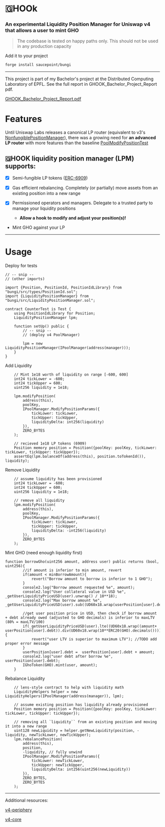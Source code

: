 # 🇬HOOk
### **An experimental Liquidity Position Manager for Uniswap v4 that allows a user to mint GHO**

> The codebase is tested on happy paths only. This should not be used in any production capacity

Add it to your project
```bash
forge install saucepoint/bungi
```

---

This project is part of my Bachelor's project at the Distributed Computing Laboratory of EPFL.
See the full report in GHOOK_Bachelor_Project_Report pdf.

[GHOOK_Bachelor_Project_Report.pdf](https://github.com/Loris-EPFL/bungi-position-manager-hook/files/13778277/GHOOK_Bachelor_Project_Report.pdf)



# Features

Until Uniswap Labs releases a canonical LP router (equivalent to v3's [NonfungiblePositionManager](https://github.com/Uniswap/v3-periphery/blob/main/contracts/NonfungiblePositionManager.sol)), there was a growing need for **an advanced LP router** with more features than the baseline [PoolModifyPositionTest](https://github.com/Uniswap/v4-core/blob/main/contracts/test/PoolModifyPositionTest.sol)


## 🇬HOOK liquidity position manager (LPM) supports:


- [x] Semi-fungible LP tokens ([ERC-6909](https://github.com/jtriley-eth/ERC-6909))

- [x] Gas efficient rebalancing. Completely (or partially) move assets from an existing position into a new range

- [x] Permissioned operators and managers. Delegate to a trusted party to manage your liquidity positions
    - **Allow a hook to modify and adjust your position(s)!**

- Mint GHO against your LP


---

# Usage

Deploy for tests

```solidity
// -- snip --
// (other imports)

import {Position, PositionId, PositionIdLibrary} from "bungi/src/types/PositionId.sol";
import {LiquidityPositionManager} from "bungi/src/LiquidityPositionManager.sol";

contract CounterTest is Test {
    using PositionIdLibrary for Position;
    LiquidityPositionManager lpm;

    function setUp() public {
        // -- snip --
        // (deploy v4 PoolManager)

        lpm = new LiquidityPositionManager(IPoolManager(address(manager)));
    }
}

```

Add Liquidity
```solidity
    // Mint 1e18 worth of liquidity on range [-600, 600]
    int24 tickLower = -600;
    int24 tickUpper = 600;
    uint256 liquidity = 1e18;
    
    lpm.modifyPosition(
        address(this),
        poolKey,
        IPoolManager.ModifyPositionParams({
            tickLower: tickLower,
            tickUpper: tickUpper,
            liquidityDelta: int256(liquidity)
        }),
        ZERO_BYTES
    );

    // recieved 1e18 LP tokens (6909)
    Position memory position = Position({poolKey: poolKey, tickLower: tickLower, tickUpper: tickUpper});
    assertEq(lpm.balanceOf(address(this), position.toTokenId()), liquidity);
```

Remove Liquidity
```solidity
    // assume liquidity has been provisioned
    int24 tickLower = -600;
    int24 tickUpper = 600;
    uint256 liquidity = 1e18;

    // remove all liquidity
    lpm.modifyPosition(
        address(this),
        poolKey,
        IPoolManager.ModifyPositionParams({
            tickLower: tickLower,
            tickUpper: tickUpper,
            liquidityDelta: -int256(liquidity)
        }),
        ZERO_BYTES
    );
```

Mint GHO (need enough liquidity first)
```solidity
function borrowGho(uint256 amount, address user) public returns (bool, uint256){
        //if amount is inferior to min amount, revert
        if(amount < minBorrowAmount){
            revert("Borrow amount to borrow is inferior to 1 GHO");
        }
        console2.log("Borrow amount requested %e", amount);    
        console2.log("User collateral value in USD %e", _getUserLiquidityPriceUSD(user).unwrap() / 10**18);
        console2.log("Max borrow amount %e", _getUserLiquidityPriceUSD(user).sub((UD60x18.wrap(userPosition[user].debt)).div(UD60x18.wrap(10**ERC20(GHO).decimals()))).mul(maxLTVUD60x18).unwrap());

        //get user position price in USD, then check if borrow amount + debt already owed (adjusted to GHO decimals) is inferior to maxLTV (80% = maxLTV/100)
        if(_getUserLiquidityPriceUSD(user).lte((UD60x18.wrap((amount+ userPosition[user].debt)).div(UD60x18.wrap(10**ERC20(GHO).decimals()))).div(maxLTVUD60x18))){ 
            revert("user LTV is superior to maximum LTV"); //TODO add proper error message
        }
        userPosition[user].debt =  userPosition[user].debt + amount;
        console2.log("user debt after borrow %e", userPosition[user].debt);
        IGhoToken(GHO).mint(user, amount);
    }
```


Rebalance Liquidity
```solidity
    // lens-style contract to help with liquidity math
    LiquidityHelpers helper = new LiquidityHelpers(IPoolManager(address(manager)), lpm);

    // assume existing position has liquidity already provisioned
    Position memory position = Position({poolKey: poolKey, tickLower: tickLower, tickUpper: tickUpper});

    // removing all `liquidity`` from an existing position and moving it into a new range
    uint128 newLiquidity = helper.getNewLiquidity(position, -liquidity, newTickLower, newTickUpper);
    lpm.rebalancePosition(
        address(this),
        position,
        -liquidity, // fully unwind
        IPoolManager.ModifyPositionParams({
            tickLower: newTickLower,
            tickUpper: newTickUpper,
            liquidityDelta: int256(uint256(newLiquidity))
        }),
        ZERO_BYTES,
        ZERO_BYTES
    );
```



---

Additional resources:

[v4-periphery](https://github.com/uniswap/v4-periphery)

[v4-core](https://github.com/uniswap/v4-core)

